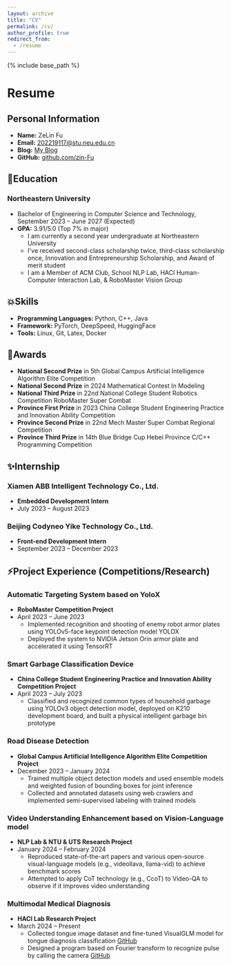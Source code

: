 ```yaml
---
layout: archive
title: "CV"
permalink: /cv/
author_profile: true
redirect_from:
  - /resume
---
```


{% include base_path %}

# Resume

## Personal Information
- **Name:** ZeLin Fu
- **Email:** [202219117@stu.neu.edu.cn](mailto:202219117@stu.neu.edu.cn)
- **Blog:** [My Blog](https://blog.csdn.net/ove_z?spm=1000.2115.3001.5343)
- **GitHub:** [github.com/zin-Fu](https://github.com/zin-Fu?tab=repositories)

## 💯Education
### Northeastern University
- Bachelor of Engineering in Computer Science and Technology, September 2023 – June 2027 (Expected)
- **GPA:** 3.91/5.0 (Top 7% in major)
  - I am currently a second year undergraduate at Northeastern University
  - I've received second-class scholarship twice, third-class scholarship once, Innovation and Entrepreneurship Scholarship, and Award of merit student
  - I am a Member of ACM Club, School NLP Lab, HACI Human-Computer Interaction Lab, & RoboMaster Vision Group

## 💥Skills
- **Programming Languages:** Python, C++, Java
- **Framework:** PyTorch, DeepSpeed, HuggingFace
- **Tools:** Linux, Git, Latex, Docker

## 🥇Awards
- **National Second Prize** in 5th Global Campus Artificial Intelligence Algorithm Elite Competition
- **National Second Prize** in 2024 Mathematical Contest In Modeling
- **National Third Prize** in 22nd National College Student Robotics Competition RoboMaster Super Combat
- **Province First Prize** in 2023 China College Student Engineering Practice and Innovation Ability Competition
- **Province Second Prize** in 22nd Mech Master Super Combat Regional Competition
- **Province Third Prize** in 14th Blue Bridge Cup Hebei Province C/C++ Programming Competition

## ✨Internship
### Xiamen ABB Intelligent Technology Co., Ltd.
- **Embedded Development Intern**
- July 2023 – August 2023

### Beijing Codyneo Yike Technology Co., Ltd.
- **Front-end Development Intern**
- September 2023 – December 2023

## ⚡Project Experience (Competitions/Research)
### Automatic Targeting System based on YoloX
- **RoboMaster Competition Project**
- April 2023 – June 2023
  - Implemented recognition and shooting of enemy robot armor plates using YOLOv5-face keypoint detection model YOLOX
  - Deployed the system to NVIDIA Jetson Orin armor plate and accelerated it using TensorRT

### Smart Garbage Classification Device
- **China College Student Engineering Practice and Innovation Ability Competition Project**
- April 2023 – July 2023
  - Classified and recognized common types of household garbage using YOLOv3 object detection model, deployed on K210 development board, and built a physical intelligent garbage bin prototype

### Road Disease Detection
- **Global Campus Artificial Intelligence Algorithm Elite Competition Project**
- December 2023 – January 2024
  - Trained multiple object detection models and used ensemble models and weighted fusion of bounding boxes for joint inference
  - Collected and annotated datasets using web crawlers and implemented semi-supervised labeling with trained models

### Video Understanding Enhancement based on Vision-Language model
- **NLP Lab & NTU & UTS Research Project**
- January 2024 – February 2024
  - Reproduced state-of-the-art papers and various open-source visual-language models (e.g., videollava, llama-vid) to achieve benchmark scores
  - Attempted to apply CoT technology (e.g., CcoT) to Video-QA to observe if it improves video understanding

### Multimodal Medical Diagnosis
- **HACI Lab Research Project**
- March 2024 – Present
  - Collected tongue image dataset and fine-tuned VisualGLM model for tongue diagnosis classification [GitHub](https://github.com/zin-Fu/Tongue-Segmentation-and-classification)
  - Designed a program based on Fourier transform to recognize pulse by calling the camera [GitHub](https://github.com/zin-Fu/WristRateMonitor)
